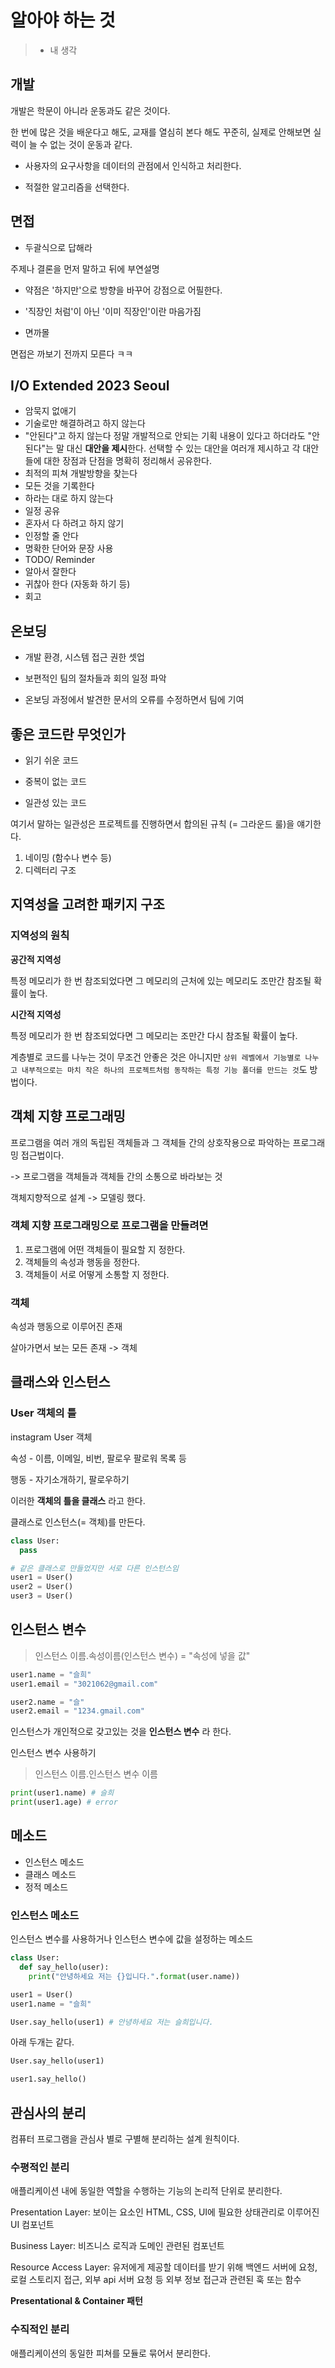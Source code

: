 # 알아야 하는 것

> - 내 생각

## 개발

개발은 학문이 아니라 운동과도 같은 것이다.

한 번에 많은 것을 배운다고 해도, 교재를 열심히 본다 해도 꾸준히, 실제로 안해보면 실력이 늘 수 없는 것이 운동과 같다.

- 사용자의 요구사항을 데이터의 관점에서 인식하고 처리한다.

- 적절한 알고리즘을 선택한다.

## 면접

- 두괄식으로 답해라

주제나 결론을 먼저 말하고 뒤에 부연설명

- 약점은 '하지만'으로 방향을 바꾸어 강점으로 어필한다.

- '직장인 처럼'이 아닌 '이미 직장인'이란 마음가짐

- 면까몰

면접은 까보기 전까지 모른다 ㅋㅋ

## I/O Extended 2023 Seoul

- 암묵지 없애기
- 기술로만 해결하려고 하지 않는다
- "안된다"고 하지 않는다
  정말 개발적으로 안되는 기획 내용이 있다고 하더라도 "안된다"는 말 대신 **대안을 제시**한다. 선택할 수 있는 대안을 여러개 제시하고 각 대안들에 대한 장점과 단점을 명확히 정리해서 공유한다.
- 최적의 피쳐 개발방향을 찾는다
- 모든 것을 기록한다
- 하라는 대로 하지 않는다
- 일정 공유
- 혼자서 다 하려고 하지 않기
- 인정할 줄 안다
- 명확한 단어와 문장 사용
- TODO/ Reminder
- 알아서 잘한다
- 귀찮아 한다 (자동화 하기 등)
- 회고

## 온보딩

- 개발 환경, 시스템 접근 권한 셋업

- 보편적인 팀의 절차들과 회의 일정 파악

- 온보딩 과정에서 발견한 문서의 오류를 수정하면서 팀에 기여

## 좋은 코드란 무엇인가

- 읽기 쉬운 코드

- 중복이 없는 코드

- 일관성 있는 코드

여기서 말하는 일관성은 프로젝트를 진행하면서 합의된 규칙 (= 그라운드 룰)을 얘기한다.

1. 네이밍 (함수나 변수 등)
2. 디렉터리 구조

## 지역성을 고려한 패키지 구조

### 지역성의 원칙

**공간적 지역성**

특정 메모리가 한 번 참조되었다면 그 메모리의 근처에 있는 메모리도 조만간 참조될 확률이 높다.

**시간적 지역성**

특정 메모리가 한 번 참조되었다면 그 메모리는 조만간 다시 참조될 확률이 높다.

계층별로 코드를 나누는 것이 무조건 안좋은 것은 아니지만 `상위 레벨에서 기능별로 나누고 내부적으로는 마치 작은 하나의 프로젝트처럼 동작하는 특정 기능 폴더를 만드는 것`도 방법이다.

## 객체 지향 프로그래밍

프로그램을 여러 개의 독립된 객체들과 그 객체들 간의 상호작용으로 파악하는 프로그래밍 접근법이다.

-> 프로그램을 객체들과 객체들 간의 소통으로 바라보는 것

객체지향적으로 설계 -> 모델링 했다.

### 객체 지향 프로그래밍으로 프로그램을 만들려면

1. 프로그램에 어떤 객체들이 필요할 지 정한다.
2. 객체들의 속성과 행동을 정한다.
3. 객체들이 서로 어떻게 소통할 지 정한다.

### 객체

속성과 행동으로 이루어진 존재

살아가면서 보는 모든 존재 -> 객체

## 클래스와 인스턴스

### User 객체의 틀

instagram User 객체

속성 - 이름, 이메일, 비번, 팔로우 팔로워 목록 등

행동 - 자기소개하기, 팔로우하기

이러한 **객체의 틀을 클래스** 라고 한다.

클래스로 인스턴스(= 객체)를 만든다.

```python
class User:
  pass

# 같은 클래스로 만들었지만 서로 다른 인스턴스임
user1 = User()
user2 = User()
user3 = User()
```

## 인스턴스 변수

> 인스턴스 이름.속성이름(인스턴스 변수) = "속성에 넣을 값"

```python
user1.name = "슬희"
user1.email = "3021062@gmail.com"

user2.name = "슬"
user2.email = "1234.gmail.com"
```

인스턴스가 개인적으로 갖고있는 것을 **인스턴스 변수** 라 한다.

인스턴스 변수 사용하기

> 인스턴스 이름.인스턴스 변수 이름

```python
print(user1.name) # 슬희
print(user1.age) # error
```

## 메소드

- 인스턴스 메소드
- 클래스 메소드
- 정적 메소드

### 인스턴스 메소드

인스턴스 변수를 사용하거나 인스턴스 변수에 값을 설정하는 메소드

```python
class User:
  def say_hello(user):
    print("안녕하세요 저는 {}입니다.".format(user.name))

user1 = User()
user1.name = "슬희"

User.say_hello(user1) # 안녕하세요 저는 슬희입니다.
```

아래 두개는 같다.

```python
User.say_hello(user1)

user1.say_hello()
```

## 관심사의 분리

컴퓨터 프로그램을 관심사 별로 구별해 분리하는 설계 원칙이다.

### 수평적인 분리

애플리케이션 내에 동일한 역할을 수행하는 기능의 논리적 단위로 분리한다.

Presentation Layer: 보이는 요소인 HTML, CSS, UI에 필요한 상태관리로 이루어진 UI 컴포넌트

Business Layer: 비즈니스 로직과 도메인 관련된 컴포넌트

Resource Access Layer: 유저에게 제공할 데이터를 받기 위해 백엔드 서버에 요청, 로컬 스토리지 접근, 외부 api 서버 요청 등 외부 정보 접근과 관련된 훅 또는 함수

**Presentational & Container 패턴**

### 수직적인 분리

애플리케이션의 동일한 피쳐를 모듈로 묶어서 분리한다.
